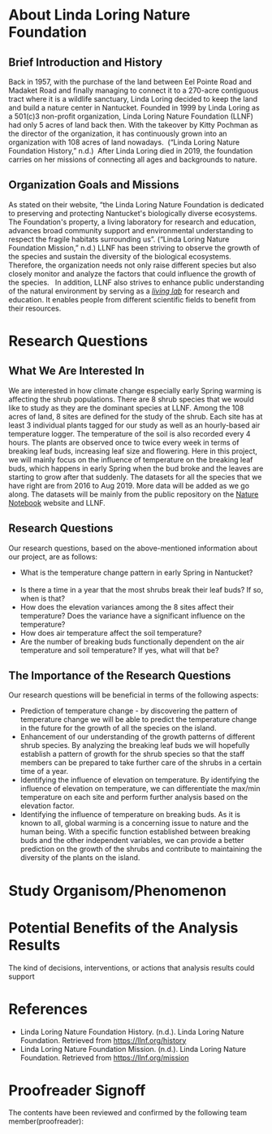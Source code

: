 # About Linda Loring Nature Foundation
## Brief Introduction and History
Back in 1957, with the purchase of the land between Eel Pointe Road and Madaket Road and finally managing to connect it to a 270-acre contiguous tract where it is a wildlife sanctuary, Linda Loring decided to keep the land and build a nature center in Nantucket. Founded in 1999 by Linda Loring as a 501(c)3 non-profit organization, Linda Loring Nature Foundation (LLNF) had only 5 acres of land back then. With the takeover by Kitty Pochman as the director of the organization, it has continuously grown into an organization with 108 acres of land nowadays.  (“Linda Loring Nature Foundation History,” n.d.)  After Linda Loring died in 2019, the foundation carries on her missions of connecting all ages and backgrounds to nature.
## Organization Goals and Missions
As stated on their website, “the Linda Loring Nature Foundation is dedicated to preserving and protecting Nantucket's biologically diverse ecosystems. The Foundation's property, a living laboratory for research and education, advances broad community support and environmental understanding to respect the fragile habitats surrounding us”. (“Linda Loring Nature Foundation Mission,” n.d.) LLNF has been striving to observe the growth of the species and sustain the diversity of the biological ecosystems. Therefore, the organization needs not only raise different species but also closely monitor and analyze the factors that could influence the growth of the species.  
In addition, LLNF also strives to enhance public understanding of the natural environment by serving as a *[living lab]( https://llnf.org/research)* for research and education. It enables people from different scientific fields to benefit from their resources. 
# Research Questions
## What We Are Interested In
We are interested in how climate change especially early Spring warming is affecting the shrub populations. There are 8 shrub species that we would like to study as they are the dominant species at LLNF. Among the 108 acres of land, 8 sites are defined for the study of the shrub. Each site has at least 3 individual plants tagged for our study as well as an hourly-based air temperature logger. The temperature of the soil is also recorded every 4 hours. The plants are observed once to twice every week in terms of breaking leaf buds, increasing leaf size and flowering. Here in this project, we will mainly focus on the influence of temperature on the breaking leaf buds, which happens in early Spring when the bud broke and the leaves are starting to grow after that suddenly. 
The datasets for all the species that we have right are from 2016 to Aug 2019. More data will be added as we go along. The datasets will be mainly from the public repository on the [Nature Notebook]( https://www.usanpn.org/natures_notebook) website and LLNF.

## Research Questions
Our research questions, based on the above-mentioned information about our project, are as follows:    
* What is the temperature change pattern in early Spring in Nantucket?      
* Is there a time in a year that the most shrubs break their leaf buds? If so, when is that?    
* How does the elevation variances among the 8 sites affect their temperature? Does the variance have a significant influence on the temperature? 
* How does air temperature affect the soil temperature? 
* Are the number of breaking buds functionally dependent on the air temperature and soil temperature? If yes, what will that be? 

## The Importance of the Research Questions
Our research questions will be beneficial in terms of the following aspects: 
* Prediction of temperature change - by discovering the pattern of temperature change we will be able to predict the temperature change in the future for the growth of all the species on the island. 
* Enhancement of our understanding of the growth patterns of different shrub species. By analyzing the breaking leaf buds we will hopefully establish a pattern of growth for the shrub species so that the staff members can be prepared to take further care of the shrubs in a certain time of a year. 
* Identifying the influence of elevation on temperature. By identifying the influence of elevation on temperature, we can differentiate the max/min temperature on each site and perform further analysis based on the elevation factor. 
* Identifying the influence of temperature on breaking buds. As it is known to all, global warming is a concerning issue to nature and the human being. With a specific function established between breaking buds and the other independent variables, we can provide a better prediction on the growth of the shrubs and contribute to maintaining the diversity of the plants on the island.   

# Study Organisom/Phenomenon


# Potential Benefits of the Analysis Results
The kind of decisions, interventions, or actions that analysis results could support

# References
* Linda Loring Nature Foundation History. (n.d.). Linda Loring Nature Foundation. Retrieved from https://llnf.org/history
* Linda Loring Nature Foundation Mission. (n.d.). Linda Loring Nature Foundation. Retrieved from https://llnf.org/mission


# Proofreader Signoff
The contents have been reviewed and confirmed by the following team member(proofreader):



